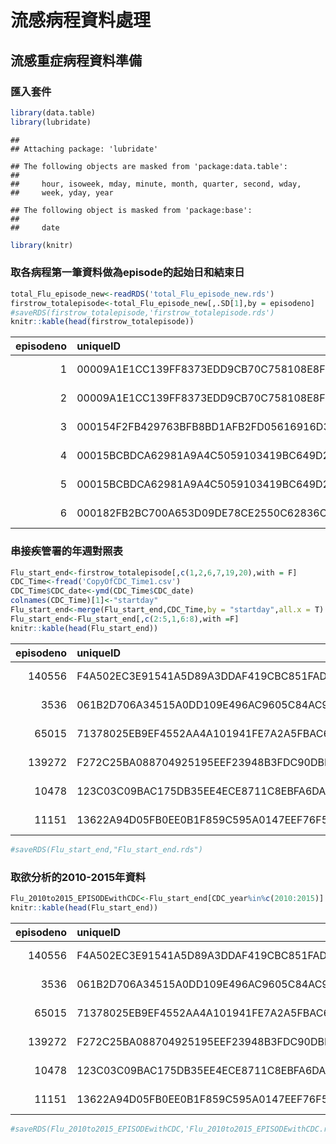 流感病程資料處理
================

流感重症病程資料準備
--------------------

### 匯入套件

``` r
library(data.table)
library(lubridate)
```

    ## 
    ## Attaching package: 'lubridate'

    ## The following objects are masked from 'package:data.table':
    ## 
    ##     hour, isoweek, mday, minute, month, quarter, second, wday,
    ##     week, yday, year

    ## The following object is masked from 'package:base':
    ## 
    ##     date

``` r
library(knitr)
```

### 取各病程第一筆資料做為episode的起始日和結束日

``` r
total_Flu_episode_new<-readRDS('total_Flu_episode_new.rds')
firstrow_totalepisode<-total_Flu_episode_new[,.SD[1],by = episodeno]
#saveRDS(firstrow_totalepisode,'firstrow_totalepisode.rds')
knitr::kable(head(firstrow_totalepisode))
```

|  episodeno| uniqueID                                 | visitID                                  | diagnosis\_code | diagnosis\_sequence | admissionDate | dischargeDate | branch | Source | dataSource | sex | birthdate  | age        | lastdischargedate |   no| timediff | notinrange |  episodenum| startday   | endday     |
|----------:|:-----------------------------------------|:-----------------------------------------|:----------------|:--------------------|:--------------|:--------------|:-------|:-------|:-----------|:----|:-----------|:-----------|:------------------|----:|:---------|:-----------|-----------:|:-----------|:-----------|
|          1| 00009A1E1CC139FF8373EDD9CB70C758108E8F06 | 994BCA1FBBD8806A5453ED6B6B52DA9297156AE8 | 4878            | 03                  | 2011-03-28    | 2011-03-28    | 8      |        | ER         | M   | 1927-10-05 | 83.53 days | NA                |    1| NA       | TRUE       |           1| 2011-03-28 | 2011-03-28 |
|          2| 00009A1E1CC139FF8373EDD9CB70C758108E8F06 | DE5197506ED39A40A10E642FD24352BD78F26956 | 4878            | 04                  | 2011-12-26    | 2011-12-26    | 8      |        | ER         | M   | 1927-10-05 | 84.28 days | 2011-03-28        |    2| 273 days | TRUE       |           2| 2011-12-26 | 2011-12-26 |
|          3| 000154F2FB429763BFB8BD1AFB2FD05616916D38 | 2DF787640B3E4278CE6B1DB54B8AA9C7A79E8C62 | 4871            | 03                  | 2013-03-17    | 2013-03-17    | 3      |        | ER         | F   | 1980-01-15 | 33.19 days | NA                |    3| NA       | TRUE       |           1| 2013-03-17 | 2013-03-17 |
|          4| 00015BCBDCA62981A9A4C5059103419BC649D2A1 | 22A284253C56183F0B8F2705AB33B3493E8FBC11 | 4871            | 02                  | 2013-01-25    | 2013-01-25    | 3      |        | ER         | M   | 1952-07-31 | 60.53 days | NA                |    4| NA       | TRUE       |           1| 2013-01-25 | 2013-01-25 |
|          5| 00015BCBDCA62981A9A4C5059103419BC649D2A1 | B2DA28700051D29FE111DFF3C6753E14F1559595 | 4871            | 01                  | 2015-01-16    | 2015-01-16    | 3      |        | ER         | M   | 1952-07-31 | 62.50 days | 2013-01-25        |    5| 721 days | TRUE       |           2| 2015-01-16 | 2015-01-16 |
|          6| 000182FB2BC700A653D09DE78CE2550C62836CB7 | BFE8A12B266ABC424CA5FCA1BCD0A2005F50DD9A | 4871            | 01                  | 2010-01-13    | 2010-01-13    | 2      |        | ER         | M   | 1976-06-22 | 33.58 days | NA                |    6| NA       | TRUE       |           1| 2010-01-13 | 2010-01-13 |

### 串接疾管署的年週對照表

``` r
Flu_start_end<-firstrow_totalepisode[,c(1,2,6,7,19,20),with = F]
CDC_Time<-fread('CopyOfCDC_Time1.csv')
CDC_Time$CDC_date<-ymd(CDC_Time$CDC_date)
colnames(CDC_Time)[1]<-"startday"
Flu_start_end<-merge(Flu_start_end,CDC_Time,by = "startday",all.x = T)
Flu_start_end<-Flu_start_end[,c(2:5,1,6:8),with =F]
knitr::kable(head(Flu_start_end))
```

|  episodeno| uniqueID                                 | admissionDate | dischargeDate | startday   | endday     |  CDC\_year|  CDC\_week|
|----------:|:-----------------------------------------|:--------------|:--------------|:-----------|:-----------|----------:|----------:|
|     140556| F4A502EC3E91541A5D89A3DDAF419CBC851FAD12 | 2005-12-18    | 2006-01-12    | 2005-12-18 | 2006-01-12 |         NA|         NA|
|       3536| 061B2D706A34515A0DD109E496AC9605C84AC901 | 2005-12-29    | 2006-01-02    | 2005-12-29 | 2006-01-02 |         NA|         NA|
|      65015| 71378025EB9EF4552AA4A101941FE7A2A5FBAC69 | 2006-01-01    | 2006-01-01    | 2006-01-01 | 2006-01-01 |       2006|          1|
|     139272| F272C25BA088704925195EEF23948B3FDC90DBD4 | 2006-01-01    | 2006-01-01    | 2006-01-01 | 2006-01-01 |       2006|          1|
|      10478| 123C03C09BAC175DB35EE4ECE8711C8EBFA6DA01 | 2006-01-02    | 2006-01-02    | 2006-01-02 | 2006-01-02 |       2006|          1|
|      11151| 13622A94D05FB0EE0B1F859C595A0147EEF76F58 | 2006-01-02    | 2006-01-02    | 2006-01-02 | 2006-01-02 |       2006|          1|

``` r
#saveRDS(Flu_start_end,"Flu_start_end.rds")
```

### 取欲分析的2010-2015年資料

``` r
Flu_2010to2015_EPISODEwithCDC<-Flu_start_end[CDC_year%in%c(2010:2015)]
knitr::kable(head(Flu_start_end))
```

|  episodeno| uniqueID                                 | admissionDate | dischargeDate | startday   | endday     |  CDC\_year|  CDC\_week|
|----------:|:-----------------------------------------|:--------------|:--------------|:-----------|:-----------|----------:|----------:|
|     140556| F4A502EC3E91541A5D89A3DDAF419CBC851FAD12 | 2005-12-18    | 2006-01-12    | 2005-12-18 | 2006-01-12 |         NA|         NA|
|       3536| 061B2D706A34515A0DD109E496AC9605C84AC901 | 2005-12-29    | 2006-01-02    | 2005-12-29 | 2006-01-02 |         NA|         NA|
|      65015| 71378025EB9EF4552AA4A101941FE7A2A5FBAC69 | 2006-01-01    | 2006-01-01    | 2006-01-01 | 2006-01-01 |       2006|          1|
|     139272| F272C25BA088704925195EEF23948B3FDC90DBD4 | 2006-01-01    | 2006-01-01    | 2006-01-01 | 2006-01-01 |       2006|          1|
|      10478| 123C03C09BAC175DB35EE4ECE8711C8EBFA6DA01 | 2006-01-02    | 2006-01-02    | 2006-01-02 | 2006-01-02 |       2006|          1|
|      11151| 13622A94D05FB0EE0B1F859C595A0147EEF76F58 | 2006-01-02    | 2006-01-02    | 2006-01-02 | 2006-01-02 |       2006|          1|

``` r
#saveRDS(Flu_2010to2015_EPISODEwithCDC,'Flu_2010to2015_EPISODEwithCDC.rds')
```
